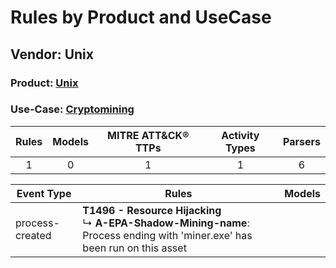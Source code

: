 Rules by Product and UseCase
============================
Vendor: Unix
------------
### Product: [Unix](../ds_unix_unix.md)
### Use-Case: [Cryptomining](../../../../UseCases/uc_cryptomining.md)

| Rules | Models | MITRE ATT&CK® TTPs | Activity Types | Parsers |
|:-----:|:------:|:------------------:|:--------------:|:-------:|
|   1   |   0    |         1          |       1        |    6    |

| Event Type      | Rules    | Models |
| ---- | ---- | ------ |
| process-created | <b>T1496 - Resource Hijacking</b><br> ↳ <b>A-EPA-Shadow-Mining-name</b>: Process ending with 'miner.exe' has been run on this asset |        |